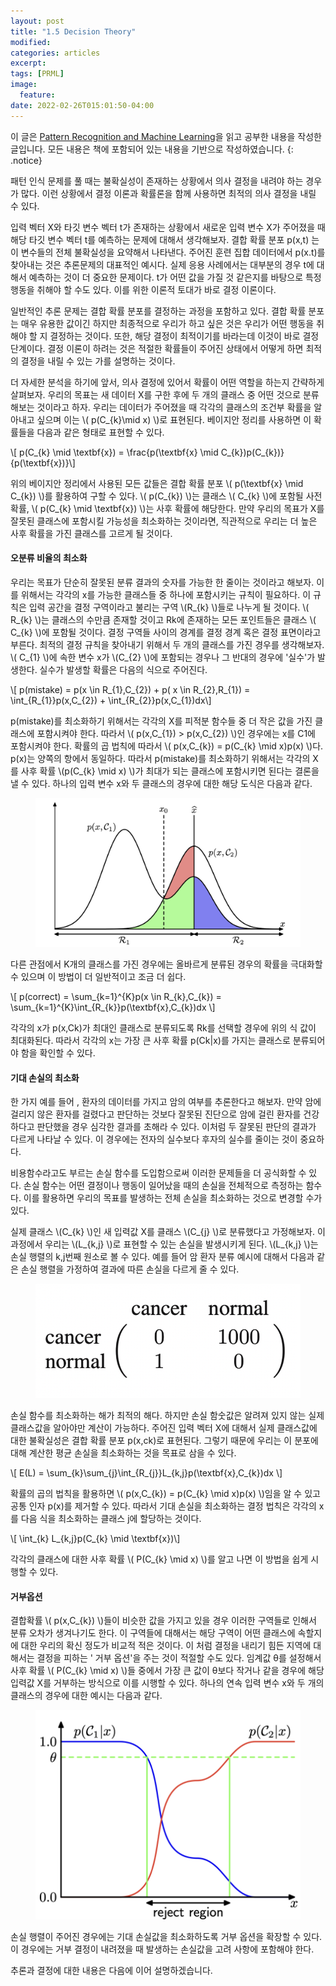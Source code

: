```yaml
---
layout: post
title: "1.5 Decision Theory"
modified:
categories: articles
excerpt:
tags: [PRML]
image:
  feature:
date: 2022-02-26T015:01:50-04:00
---
```


이 글은 [Pattern Recognition and Machine Learning](https://www.microsoft.com/en-us/research/uploads/prod/2006/01/Bishop-Pattern-Recognition-and-Machine-Learning-2006.pdf)을 읽고 공부한 내용을 작성한 글입니다. 
모든 내용은 책에 포함되어 있는 내용을 기반으로 작성하였습니다.
{: .notice}

패턴 인식 문제를 풀 때는 불확실성이 존재하는 상황에서 의사 결정을 내려야 하는 경우가 많다. 이런 상황에서 결정 이론과 확률론을 함께 사용하면 최적의 의사 결정을 내릴 수 있다.
 
입력 벡터 X와 타깃 변수 벡터 t가 존재하는 상황에서 새로운 입력 변수 X가 주어졌을 때 해당 타깃 변수 벡터 t를 예측하는 문제에 대해서 생각해보자. 결합 확률 분포 p(x,t) 는 이 변수들의 전체 불확실성을 요약해서 나타낸다. 주어진 훈련 집합 데이터에서 p(x.t)를 찾아내는 것은 추론문제의 대표적인 예시다. 실제 응용 사례에서는 대부분의 경우 t에 대해서 예측하는 것이 더 중요한 문제이다. t가 어떤 값을 가질 것 같은지를 바탕으로 특정 행동을 취해야 할 수도 있다. 이를 위한 이론적 토대가 바로 결정 이론이다.
 
일반적인 추론 문제는 결합 확률 분포를 결정하는 과정을 포함하고 있다. 결합 확률 분포는 매우 유용한 값이긴 하지만 최종적으로 우리가 하고 싶은 것은 우리가 어떤 행동을 취해야 할 지 결정하는 것이다. 또한, 해당 결정이 최적이기를 바라는데 이것이 바로 결정단계이다. 결정 이론이 하려는 것은 적절한 확률들이 주어진 상태에서 어떻게 하면 최적의 결정을 내릴 수 있는 가를 설명하는 것이다.
 
더 자세한 분석을 하기에 앞서, 의사 결정에 있어서 확률이 어떤 역할을 하는지 간략하게 살펴보자. 우리의 목표는 새 데이터 X를 구한 후에 두 개의 클래스 중 어떤 것으로 분류해보는 것이라고 하자. 우리는 데이터가 주어졌을 때 각각의 클래스의 조건부 확률을 알아내고 싶으며 이는 \\( p(C_{k}\mid x) \\)로 표현된다. 베이지안 정리를 사용하면 이 확률들을 다음과 같은 형태로 표현할 수 있다.

\\[ p(C_{k} \mid \textbf{x}) = \frac{p(\textbf{x} \mid C_{k})p(C_{k})}{p(\textbf{x})}\\]
 
위의 베이지안 정리에서 사용된 모든 값들은 결합 확률 분포 \\( p(\textbf{x} \mid C_{k}) \\)를 활용하여 구할 수 있다. \\( p(C_{k}) \\)는 클래스 \\( C_{k} \\)에 포함될 사전 확률, \\( p(C_{k} \mid \textbf{x}) \\)는 사후 확률에 해당한다. 만약 우리의 목표가 X를 잘못된 클래스에 포함시킬 가능성을 최소화하는 것이라면, 직관적으로 우리는 더 높은 사후 확률을 가진 클래스를 고르게 될 것이다.

#### 오분류 비율의 최소화

우리는 목표가 단순히 잘못된 분류 결과의 숫자를 가능한 한 줄이는 것이라고 해보자. 이를 위해서는 각각의 x를 가능한 클래스들 중 하나에 포함시키는 규칙이 필요하다. 이 규칙은 입력 공간을 결정 구역이라고 불리는 구역 \\(R_{k} \\)들로 나누게 될 것이다. \\( R_{k} \\)는 클래스의 수만큼 존재할 것이고 Rk에 존재하는 모든 포인트들은 클래스 \\( C_{k} \\)에 포함될 것이다. 결정 구역들 사이의 경계를 결정 경계 혹은 결정 표면이라고 부른다.
최적의 결정 규칙을 찾아내기 위해서 두 개의 클래스를 가진 경우를 생각해보자. \\( C_{1} \\)에 속한 변수 x가 \\(C_{2} \\)에 포함되는 경우나 그 반대의 경우에 '실수'가 발생한다. 실수가 발생할 확률은 다음의 식으로 주어진다.

\\[ p(mistake) = p(x \in R_{1},C_{2}) + p( x \in R_{2},R_{1}) = \int_{R_{1}}p(x,C_{2}) + \int_{R_{2}}p(x,C_{1})dx\\]

p(mistake)를 최소화하기 위해서는 각각의 X를 피적분 함수들 중 더 작은 값을 가진 클래스에 포함시켜야 한다.
따라서 \\( p(x,C_{1}) > p(x,C_{2}) \\)인 경우에는 x를 C1에 포함시켜야 한다. 확률의 곱 법칙에 따라서 \\( p(x,C_{k}) = p(C_{k} \mid x)p(x) \\)다. p(x)는 양쪽의 항에서 동일하다. 따라서 p(mistake)를 최소화하기 위해서는 각각의 X를 사후 확률 \\(p(C_{k} \mid x) \\)가 최대가 되는 클래스에 포함시키면 된다는 결론을 낼 수 있다. 하나의 입력 변수 x와 두 클래스의 경우에 대한 해당 도식은 다음과 같다.


<figure>
    <a href="/PRML/16.png" alt="image"><img src="/PRML/16.png" alt="image"></a>
</figure>

다른 관점에서 K개의 클래스를 가진 경우에는 올바르게 분류된 경우의 확률을 극대화할 수 있으며 이 방법이 더 일반적이고 조금 더 쉽다.

\\[ p(correct) = \sum_{k=1}^{K}p(x \in R_{k},C_{k}) = \sum_{k=1}^{K}\int_{R_{k}}p(\textbf{x},C_{k})dx \\]

각각의 x가 p(x,Ck)가 최대인 클래스로 분류되도록 Rk를 선택할 경우에 위의 식 값이 최대화된다. 따라서 각각의 x는 가장 큰 사후 확률 p(Ck|x)를 가지는 클래스로 분류되어야 함을 확인할 수 있다.

#### 기대 손실의 최소화

한 가지 예를 들어 , 환자의 데이터를 가지고 암의 여부를 추론한다고 해보자. 만약 암에 걸리지 않은 환자를 걸렸다고 판단하는 것보다 잘못된 진단으로 암에 걸린 환자를 건강하다고 판단했을 경우 심각한 결과를 초해라 수 있다. 이처럼 두 잘못된 판단의 결과가 다르게 나타날 수 있다. 이 경우에는 전자의 실수보다 후자의 실수를 줄이는 것이 중요하다.
 
비용함수라고도 부르는 손실 함수를 도입함으로써 이러한 문제들을 더 공식화할 수 있다. 손실 함수는 어떤 결정이나 행동이 일어났을 때의 손실을 전체적으로 측정하는 함수다. 이를 활용하면 우리의 목표를 발생하는 전체 손실을 최소화하는 것으로 변경할 수가 있다.
 
실제 클래스 \\(C_{k} \\)인 새 입력값 X를 클래스 \\(C_{j} \\)로 분류했다고 가정해보자. 이 과정에서 우리는 \\(L_{k,j} \\)로 표현할 수 있는 손실을 발생시키게 된다.
\\(L_{k,j} \\)는 손실 행렬의 k,j번째 원소로 볼 수 있다. 예를 들어 암 환자 분류 예시에 대해서 다음과 같은 손실 행렬을 가정하여 결과에 따른 손실을 다르게 줄 수 있다.

<figure>
    <a href="/PRML/17.png" alt="image"><img src="/PRML/17.png" alt="image"></a>
</figure>

손실 함수를 최소화하는 해가 최적의 해다. 하지만 손실 함숫값은 알려져 있지 않는 실제 클래스값을 알아야만 계산이 가능하다. 주어진 입력 벡터 X에 대해서 실제 클래스값에 대한 불확실성은 결합 확률 분포 p(x,ck)로 표현된다. 그렇기 때문에 우리는 이 분포에 대해 계산한 평균 손실을 최소화하는 것을 목표로 삼을 수 있다.

\\[ E(L) = \sum_{k}\sum_{j}\int_{R_{j}}L_{k,j}p(\textbf{x},C_{k})dx \\]

확률의 곱의 법칙을 활용하면 \\( p(x,C_{k}) = p(C_{k} \mid x)p(x) \\)임을 알 수 있고 공통 인자 p(x)를 제거할 수 있다. 따라서 기대 손실을 최소화하는 결정 법칙은 각각의 x를 다음 식을 최소화하는 클래스 j에 할당하는 것이다.

\\[ \int_{k} L_{k,j}p(C_{k} \mid \textbf{x})\\]

각각의 클래스에 대한 사후 확률 \\( P(C_{k} \mid x) \\)를 알고 나면 이 방법을 쉽게 시행할 수 있다.

#### 거부옵션

결합확률 \\( p(x,C_{k}) \\)들이 비슷한 값을 가지고 있을 경우 이러한 구역들로 인해서 분류 오차가 생겨나기도 한다. 이 구역들에 대해서는 해당 구역이 어떤 클래스에 속할지에 대한 우리의 확신 정도가 비교적 적은 것이다. 이 처럼 결정을 내리기 힘든 지역에 대해서는 결정을 피하는 ' 거부 옵션'을 주는 것이 적절할 수도 있다. 임계값 θ를 설정해서 사후 확률 \\( P(C_{k} \mid x) \\)들 중에서 가장 큰 값이 θ보다 작거나 같을 경우에 해당 입력값 X를 거부하는 방식으로 이를 시행할 수 있다. 하나의 연속 입력 변수 x와 두 개의 클래스의 경우에 대한 예시는 다음과 같다.

<figure>
    <a href="/PRML/18.png" alt="image"><img src="/PRML/18.png" alt="image"></a>
</figure>

손실 행렬이 주어진 경우에는 기대 손실값을 최소화하도록 거부 옵션을 확장할 수 있다. 이 경우에는 거부 결정이 내려졌을 때 발생하는 손실값을 고려 사항에 포함해야 한다.
 
추론과 결정에 대한 내용은 다음에 이어 설명하겠습니다.
